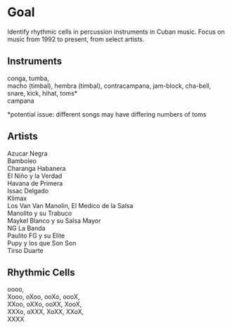 # Goal
Identify rhythmic cells in percussion instruments in Cuban music. Focus on music from 1992 to present, from select artists.

## Instruments
conga, tumba,\
macho (timbal), hembra (timbal), contracampana, jam-block, cha-bell,\
snare, kick, hihat, toms*\
campana

*potential issue: different songs may have differing numbers of toms

## Artists
Azucar Negra\
Bamboleo\
Charanga Habanera\
El Niño y la Verdad\
Havana de Primera\
Issac Delgado\
Klimax\
Los Van Van
Manolin, El Medico de la Salsa\
Manolito y su Trabuco\
Maykel Blanco y su Salsa Mayor\
NG La Banda\
Paulito FG y su Elite\
Pupy y los que Son Son\
Tirso Duarte 


## Rhythmic Cells
oooo,\
Xooo,
oXoo,
ooXo,
oooX,\
XXoo,
oXXo,
ooXX,
XooX,\
XXXo,
oXXX,
XoXX,
XXoX,\
XXXX

